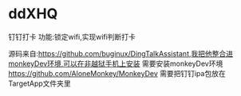 # ddXHQ
钉钉打卡
功能:锁定wifi,实现wifi判断打卡

源码来自:https://github.com/buginux/DingTalkAssistant,我把他整合进monkeyDev环境,可以在非越狱手机上安装
需要安装monkeyDev环境 https://github.com/AloneMonkey/MonkeyDev
需要把钉钉ipa包放在TargetApp文件夹里

